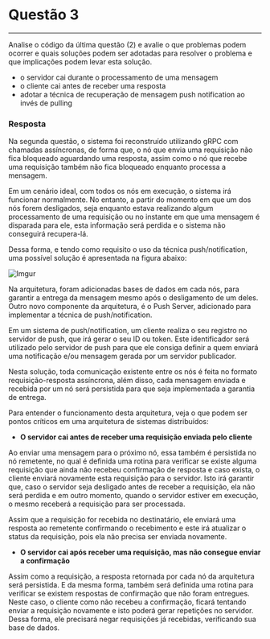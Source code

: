 # Questão 3
---

Analise o código da última questão (2) e avalie o que problemas podem ocorrer e quais soluções podem ser adotadas para resolver o problema e que implicações podem levar esta solução.

- o servidor cai durante o processamento de uma mensagem
- o cliente cai antes de receber uma resposta
- adotar a técnica de recuperação de mensagem push notification ao invés de pulling

### Resposta

Na segunda questão, o sistema foi reconstruído utilizando gRPC com chamadas assíncronas, de forma que, o nó que envia uma requisição não fica bloqueado aguardando uma resposta, assim como o nó que recebe uma requisição também não fica bloqueado enquanto processa a mensagem.

Em um cenário ideal, com todos os nós em execução, o sistema irá funcionar normalmente. No entanto, a partir do momento em que um dos nós forem desligados, seja enquanto estava realizando algum processamento de uma requisição ou no instante em que uma mensagem é disparada para ele, esta informação será perdida e o sistema não conseguirá recupera-lá.

Dessa forma, e tendo como requisito o uso da técnica push/notification, uma possível solução é apresentada na figura abaixo:

![Imgur](https://i.imgur.com/tNUhCO3.png)

Na arquitetura, foram adicionadas bases de dados em cada nós, para garantir a entrega da mensagem mesmo após o desligamento de um deles. Outro novo componente da arquitetura, é o Push Server, adicionado para implementar a técnica de push/notification.

Em um sistema de push/notification, um cliente realiza o seu registro no servidor de push, que irá gerar o seu ID ou token. Este identificador será utilizado pelo servidor de push para que ele consiga definir a quem enviará uma notificação e/ou mensagem gerada por um servidor publicador. 

Nesta solução, toda comunicação existente entre os nós é feita no formato requisição-resposta assíncrona, além disso, cada mensagem enviada e recebida por um nó será persistida para que seja implementada a garantia de entrega.

Para entender o funcionamento desta arquitetura, veja o que podem ser pontos críticos em uma arquitetura de sistemas distribuídos:

 - __O servidor cai antes de receber uma requisição enviada pelo cliente__

 Ao enviar uma mensagem para o próximo nó, essa também é persistida no nó remetente, no qual é definida uma rotina para verificar se existe alguma requisição que ainda não recebeu confirmação de resposta e caso exista, o cliente enviará novamente esta requisição para o servidor. Isto irá garantir que, caso o servidor seja desligado antes de receber a requisição, ela não será perdida e em outro momento, quando o servidor estiver em execução, o mesmo receberá a requisição para ser processada. 
 
 Assim que a requisição for recebida no destinatário, ele enviará uma resposta ao remetente confirmando o recebimento e este irá atualizar o status da requisição, pois ela não precisa ser enviada novamente.

  - __O servidor cai após receber uma requisição, mas não consegue enviar a confirmação__
  
Assim como a requisição, a resposta retornada por cada nó da arquitetura será persistida. E da mesma forma, também será definida uma rotina para verificar se existem respostas de confirmação que não foram entregues. Neste caso, o cliente como não recebeu a confirmação, ficará tentando enviar a requisição novamente e isto poderá gerar repetições  no servidor. Dessa forma, ele precisará negar requisições já recebidas, verificando sua base de dados.